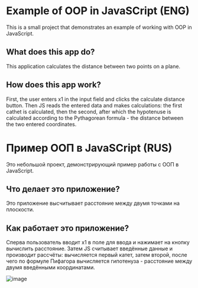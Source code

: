 # Example of OOP in JavaSCript (ENG)

This is a small project that demonstrates an example of working with OOP in JavaScript.

## What does this app do?

This application calculates the distance between two points on a plane.

## How does this app work?

First, the user enters x1 in the input field and clicks the calculate distance button. Then JS reads the entered data and makes calculations: the first cathet is calculated, then the second, after which the hypotenuse is calculated according to the Pythagorean formula - the distance between the two entered coordinates.

# Пример ООП в JavaSCript (RUS)

Это небольшой проект, демонстрирующий пример работы с ООП в JavaScript.

## Что делает это приложение?

Это приложение высчитывает расстояние между двумя точками на плоскости.

## Как работает это приложение?

Сперва пользователь вводит x1 в поле для ввода и нажимает на кнопку вычислить расстояние. Затем JS считывает введённые данные и производит рассчёты: вычисляется первый катет, затем второй, после чего по формуле Пифагора вычисляется гипотенуза - расстояние между двумя введёнными координатами.

![image](https://user-images.githubusercontent.com/100239930/163677210-f4337438-5cfa-4217-a5a6-0265d3b92ad0.png)
